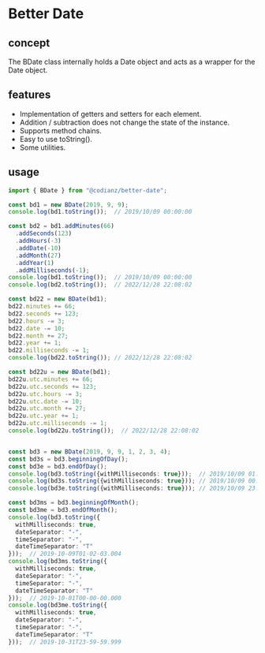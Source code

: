 # Better Date

## concept

The BDate class internally holds a Date object and acts as a wrapper for the Date object.

## features

* Implementation of getters and setters for each element.
* Addition / subtraction does not change the state of the instance.
* Supports method chains.
* Easy to use toString().
* Some utilities.


## usage

```ts
import { BDate } from "@codianz/better-date";

const bd1 = new BDate(2019, 9, 9);
console.log(bd1.toString());  // 2019/10/09 00:00:00

const bd2 = bd1.addMinutes(66)
  .addSeconds(123)
  .addHours(-3)
  .addDate(-10)
  .addMonth(27)
  .addYear(1)
  .addMilliseconds(-1);
console.log(bd1.toString());  // 2019/10/09 00:00:00
console.log(bd2.toString());  // 2022/12/28 22:08:02

const bd22 = new BDate(bd1);
bd22.minutes += 66;
bd22.seconds += 123;
bd22.hours -= 3;
bd22.date -= 10;
bd22.month += 27;
bd22.year += 1;
bd22.milliseconds -= 1;
console.log(bd22.toString()); // 2022/12/28 22:08:02

const bd22u = new BDate(bd1);
bd22u.utc.minutes += 66;
bd22u.utc.seconds += 123;
bd22u.utc.hours -= 3;
bd22u.utc.date -= 10;
bd22u.utc.month += 27;
bd22u.utc.year += 1;
bd22u.utc.milliseconds -= 1;
console.log(bd22u.toString());  // 2022/12/28 22:08:02


const bd3 = new BDate(2019, 9, 9, 1, 2, 3, 4);
const bd3s = bd3.beginningOfDay();
const bd3e = bd3.endOfDay();
console.log(bd3.toString({withMilliseconds: true}));  // 2019/10/09 01:02:03.004
console.log(bd3s.toString({withMilliseconds: true})); // 2019/10/09 00:00:00.000
console.log(bd3e.toString({withMilliseconds: true})); // 2019/10/09 23:59:59.999

const bd3ms = bd3.beginningOfMonth();
const bd3me = bd3.endOfMonth();
console.log(bd3.toString({
  withMilliseconds: true,
  dateSeparator: "-",
  timeSeparator: "-",
  dateTimeSeparator: "T"
}));  // 2019-10-09T01-02-03.004
console.log(bd3ms.toString({
  withMilliseconds: true,
  dateSeparator: "-",
  timeSeparator: "-",
  dateTimeSeparator: "T"
}));  // 2019-10-01T00-00-00.000
console.log(bd3me.toString({
  withMilliseconds: true,
  dateSeparator: "-",
  timeSeparator: "-",
  dateTimeSeparator: "T"
}));  // 2019-10-31T23-59-59.999
```